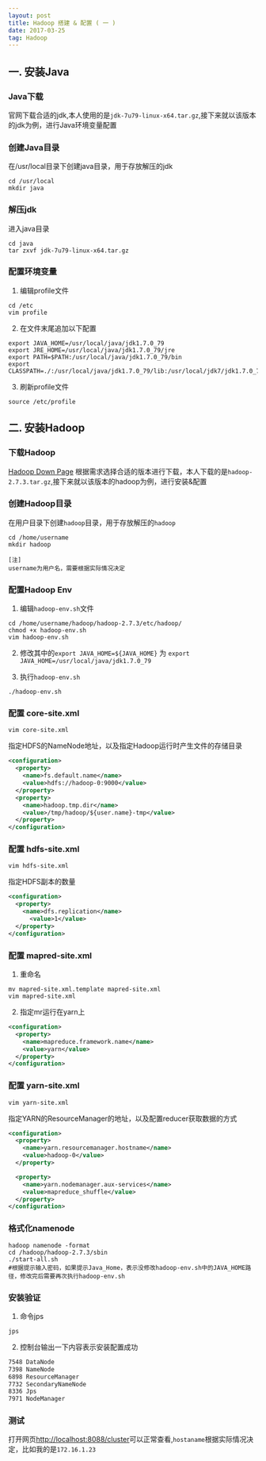 ```yaml
---
layout: post
title: Hadoop 搭建 & 配置 ( 一 )
date: 2017-03-25
tag: Hadoop
---
```


## 一. 安装Java

### Java下载
官网下载合适的jdk,本人使用的是`jdk-7u79-linux-x64.tar.gz`,接下来就以该版本的jdk为例，进行Java环境变量配置

### 创建Java目录
在/usr/local目录下创建java目录，用于存放解压的jdk
```shell
cd /usr/local
mkdir java
```

### 解压jdk
进入java目录
```shell
cd java
tar zxvf jdk-7u79-linux-x64.tar.gz
```

### 配置环境变量
1. 编辑profile文件
```shell
cd /etc
vim profile
```
2. 在文件末尾追加以下配置
```vim
export JAVA_HOME=/usr/local/java/jdk1.7.0_79
export JRE_HOME=/usr/local/java/jdk1.7.0_79/jre
export PATH=$PATH:/usr/local/java/jdk1.7.0_79/bin
export CLASSPATH=./:/usr/local/java/jdk1.7.0_79/lib:/usr/local/jdk7/jdk1.7.0_79/jre/lib
```
3. 刷新profile文件
```shell
source /etc/profile
```


## 二. 安装Hadoop

### 下载Hadoop
[Hadoop Down Page](https://dist.apache.org/repos/dist/release/hadoop/common/)
根据需求选择合适的版本进行下载，本人下载的是`hadoop-2.7.3.tar.gz`,接下来就以该版本的hadoop为例，进行安装&配置

### 创建Hadoop目录
在用户目录下创建`hadoop`目录，用于存放解压的`hadoop`
```shell
cd /home/username
mkdir hadoop

[注]
username为用户名，需要根据实际情况决定
```
### 配置Hadoop Env
1. 编辑`hadoop-env.sh`文件

```shell
cd /home/username/hadoop/hadoop-2.7.3/etc/hadoop/
chmod +x hadoop-env.sh
vim hadoop-env.sh
```
2. 修改其中的`export JAVA_HOME=${JAVA_HOME}`  为 `export JAVA_HOME=/usr/local/java/jdk1.7.0_79`

3. 执行`hadoop-env.sh`

```shell
./hadoop-env.sh
```

### 配置 core-site.xml

```shell
vim core-site.xml
```
指定HDFS的NameNode地址，以及指定Hadoop运行时产生文件的存储目录

```xml
<configuration>
  <property>
    <name>fs.default.name</name>
    <value>hdfs://hadoop-0:9000</value>
  </property>
  <property>
    <name>hadoop.tmp.dir</name>
    <value>/tmp/hadoop/${user.name}-tmp</value>
  </property>
</configuration>
```

### 配置 hdfs-site.xml

```shell
vim hdfs-site.xml
```

指定HDFS副本的数量

```xml
<configuration>
  <property>
    <name>dfs.replication</name>
      <value>1</value>
  </property>
</configuration>

```

### 配置 mapred-site.xml

1. 重命名

```shell
mv mapred-site.xml.template mapred-site.xml
vim mapred-site.xml
```

2. 指定mr运行在yarn上

```xml
<configuration>
  <property>
    <name>mapreduce.framework.name</name>
    <value>yarn</value>
  </property>
</configuration>
```

### 配置 yarn-site.xml

```shell
vim yarn-site.xml
```

指定YARN的ResourceManager的地址，以及配置reducer获取数据的方式

```xml
<configuration>
  <property>
    <name>yarn.resourcemanager.hostname</name>
    <value>hadoop-0</value>
  </property>

  <property>
    <name>yarn.nodemanager.aux-services</name>
    <value>mapreduce_shuffle</value>
  </property>
</configuration>
```

### 格式化namenode

```shell
hadoop namenode -format
cd /hadoop/hadoop-2.7.3/sbin
./start-all.sh
#根据提示输入密码，如果提示Java_Home，表示没修改hadoop-env.sh中的JAVA_HOME路径，修改完后需要再次执行hadoop-env.sh
```

### 安装验证

1. 命令jps

```shell
jps

```

2. 控制台输出一下内容表示安装配置成功

```txt
7548 DataNode
7398 NameNode
6898 ResourceManager
7732 SecondaryNameNode
8336 Jps
7971 NodeManager
```

### 测试

打开网页[http://localhost:8088/cluster](http://localhost:8088/cluster)可以正常查看,`hostaname`根据实际情况决定，比如我的是`172.16.1.23`
